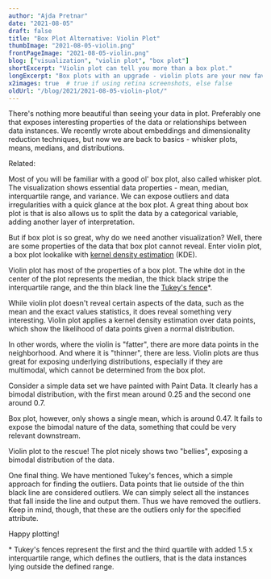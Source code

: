 ```yaml
---
author: "Ajda Pretnar"
date: "2021-08-05"
draft: false
title: "Box Plot Alternative: Violin Plot"
thumbImage: "2021-08-05-violin.png"
frontPageImage: "2021-08-05-violin.png"
blog: ["visualization", "violin plot", "box plot"]
shortExcerpt: "Violin plot can tell you more than a box plot."
longExcerpt: "Box plots with an upgrade - violin plots are your new favorite visualization!"
x2images: true  # true if using retina screenshots, else false
oldUrl: "/blog/2021/2021-08-05-violin-plot/"
---
```


There's nothing more beautiful than seeing your data in plot. Preferably one that exposes interesting properties of the data or relationships between data instances. We recently wrote about embeddings and dimensionality reduction techniques, but now we are back to basics - whisker plots, means, medians, and distributions.

Related: <LinkNew url="blog/2021/2021-06-17-pca-mds-tsne/" name="PCA vs. MDS vs. t-SNE"/>

Most of you will be familiar with a good ol' box plot, also called whisker plot. The visualization shows essential data properties - mean, median, interquartile range, and variance. We can expose outliers and data irregularities with a quick glance at the box plot. A great thing about box plot is that is also allows us to split the data by a categorical variable, adding another layer of interpretation.

<WindowScreenshot src="2021-08-05-box-plot-hd.png" />

But if box plot is so great, why do we need another visualization? Well, there are some properties of the data that box plot cannot reveal. Enter violin plot, a box plot lookalike with [kernel density estimation](https://en.wikipedia.org/wiki/Kernel_density_estimation) (KDE).

Violin plot has most of the properties of a box plot. The white dot in the center of the plot represents the median, the thick black stripe the interquartile range, and the thin black line the [Tukey's fence](https://en.wikipedia.org/wiki/Outlier#Tukey's_fences)*.

<WindowScreenshot src="2021-08-05-violin-plot.png" />

While violin plot doesn't reveal certain aspects of the data, such as the mean and the exact values statistics, it does reveal something very interesting. Violin plot applies a kernel density estimation over data points, which show the likelihood of data points given a normal distribution.

In other words, where the violin is "fatter", there are more data points in the neighborhood. And where it is "thinner", there are less. Violin plots are thus great for exposing underlying distributions, especially if they are multimodal, which cannot be determined from the box plot.

<WindowScreenshot src="2021-08-05-violin-plot-points.png" />

Consider a simple data set we have painted with Paint Data. It clearly has a bimodal distribution, with the first mean around 0.25 and the second one around 0.7.

<WindowScreenshot src="2021-08-05-paint-data.png" />

Box plot, however, only shows a single mean, which is around 0.47. It fails to expose the bimodal nature of the data, something that could be very relevant downstream.

<WindowScreenshot src="2021-08-05-box-plot-pd.png" />

Violin plot to the rescue! The plot nicely shows two "bellies", exposing a bimodal distribution of the data.

<WindowScreenshot src="2021-08-05-violin-plot-bimodal.png" />

One final thing. We have mentioned Tukey's fences, which a simple approach for finding the outliers. Data points that lie outside of the thin black line are considered outliers. We can simply select all the instances that fall inside the line and output them. Thus we have removed the outliers. Keep in mind, though, that these are the outliers only for the specified attribute.

<WindowScreenshot src="2021-08-05-outliers.png" />

<WindowScreenshot src="2021-08-05-workflow.png" />

Happy plotting!

\* Tukey's fences represent the first and the third quartile with added 1.5 x interquartile range, which defines the outliers, that is the data instances lying outside the defined range.
